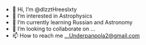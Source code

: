 - 👋 Hi, I’m @dIzztHreesIxty
- 👀 I’m interested in Astrophysics
- 🌱 I’m currently learning Russian and Astronomy
- 💞️ I’m looking to collaborate on ...
- 📫 How to reach me ...Underpanpola2@gmail.com

<!---
dIzztHreesIxty/dIzztHreesIxty is a ✨ special ✨ repository because its `README.md` (this file) appears on your GitHub profile.
You can click the Preview link to take a look at your changes.
--->

